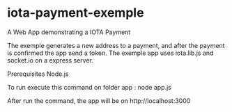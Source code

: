 # iota-payment-exemple
A Web App demonstrating a IOTA Payment

The exemple generates a new address to a payment, and after the payment is confirmed the app send a token.
The exemple app uses iota.lib.js and socket.io on a express server.

Prerequisites
Node.js

To run execute this command on folder app :
node app.js

After run the command, the app will be on  http://localhost:3000




